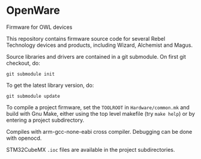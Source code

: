 # OpenWare
Firmware for OWL devices

This repository contains firmware source code for several Rebel Technology devices and products, including Wizard, Alchemist and Magus.

Source libraries and drivers are contained in a git submodule. On first git checkout, do:

    git submodule init

To get the latest library version, do:

    git submodule update

To compile a project firmware, set the `TOOLROOT` in `Hardware/common.mk` and build with Gnu Make, either using the top level makefile (try `make help`) or by entering a project subdirectory.

Compiles with arm-gcc-none-eabi cross compiler. Debugging can be done with openocd.

STM32CubeMX `.ioc` files are available in the project subdirectories.

